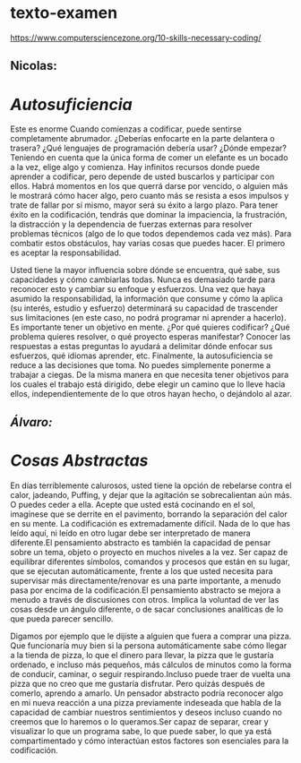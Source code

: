# texto-examen
https://www.computersciencezone.org/10-skills-necessary-coding/  
## Nicolas:

# *Autosuficiencia*

Este es enorme Cuando comienzas a codificar, puede sentirse completamente abrumador. ¿Deberías enfocarte en la parte delantera o trasera? ¿Qué lenguajes de programación debería usar? ¿Dónde empezar? Teniendo en cuenta que la única forma de comer un elefante es un bocado a la vez, elige algo y comienza. Hay infinitos recursos donde puede aprender a codificar, pero depende de usted buscarlos y participar con ellos. Habrá momentos en los que querrá darse por vencido, o alguien más le mostrará cómo hacer algo, pero cuanto más se resista a esos impulsos y trate de fallar por sí mismo, mayor será su éxito a largo plazo. Para tener éxito en la codificación, tendrás que dominar la impaciencia, la frustración, la distracción y la dependencia de fuerzas externas para resolver problemas técnicos (algo de lo que todos dependemos cada vez más). Para combatir estos obstáculos, hay varias cosas que puedes hacer. El primero es aceptar la responsabilidad.

Usted tiene la mayor influencia sobre dónde se encuentra, qué sabe, sus capacidades y cómo cambiarlas todas. Nunca es demasiado tarde para reconocer esto y cambiar su enfoque y esfuerzos. Una vez que haya asumido la responsabilidad, la información que consume y cómo la aplica (su interés, estudio y esfuerzo) determinará su capacidad de trascender sus limitaciones (en este caso, no podrá programar ni aprender a hacerlo). Es importante tener un objetivo en mente. ¿Por qué quieres codificar? ¿Qué problema quieres resolver, o qué proyecto esperas manifestar? Conocer las respuestas a estas preguntas lo ayudará a delimitar dónde enfocar sus esfuerzos, qué idiomas aprender, etc. Finalmente, la autosuficiencia se reduce a las decisiones que toma. No puedes simplemente ponerme a trabajar a ciegas. De la misma manera en que necesita tener objetivos para los cuales el trabajo está dirigido, debe elegir un camino que lo lleve hacia ellos, independientemente de lo que otros hayan hecho, o dejándolo al azar.

## *Álvaro:*
# *Cosas Abstractas*

En días terriblemente calurosos, usted tiene la opción de rebelarse contra el calor, jadeando, Puffing, y dejar que la agitación se sobrecalientan aún más. O puedes ceder a ella. Acepte que usted está cocinando en el sol, imagínese que se derrite en el pavimento, borrando la separación del calor en su mente. La codificación es extremadamente difícil. Nada de lo que has leído aquí, ni leído en otro lugar debe ser interpretado de manera diferente.El pensamiento abstracto es también la capacidad de pensar sobre un tema, objeto o proyecto en muchos niveles a la vez. Ser capaz de equilibrar diferentes símbolos, comandos y procesos que están en su lugar, que se ejecutan automáticamente, frente a los que usted necesita para supervisar más directamente/renovar es una parte importante, a menudo pasa por encima de la codificación.El pensamiento abstracto se mejora a menudo a través de discusiones con otros. Implica la voluntad de ver las cosas desde un ángulo diferente, o de sacar conclusiones analíticas de lo que pueda parecer sencillo.

Digamos por ejemplo que le dijiste a alguien que fuera a comprar una pizza. Que funcionaría muy bien si la persona automáticamente sabe cómo llegar a la tienda de pizza, lo que el dinero para llevar, la pizza que le gustaría ordenado, e incluso más pequeños, más cálculos de minutos como la forma de conducir, caminar, o seguir respirando.Incluso puede traer de vuelta una pizza que no creo que me gustaría disfrutar. Pero quizás después de comerlo, aprendo a amarlo. Un pensador abstracto podría reconocer algo en mi nueva reacción a una pizza previamente indeseada que habla de la capacidad de cambiar nuestros sentimientos y deseos incluso cuando no creemos que lo haremos o lo queramos.Ser capaz de separar, crear y visualizar lo que un programa sabe, lo que puede saber, lo que ya está compartimentado y cómo interactúan estos factores son esenciales para la codificación.

